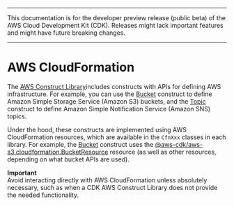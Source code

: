 --------

This documentation is for the developer preview release \(public beta\) of the AWS Cloud Development Kit \(CDK\)\. Releases might lack important features and might have future breaking changes\.

--------

# AWS CloudFormation<a name="cloudformation"></a>

The [AWS Construct Library](aws_construct_lib.md)includes constructs with APIs for defining AWS infrastructure\. For example, you can use the [Bucket](https://awslabs.github.io/aws-cdk/refs/_aws-cdk_aws-s3.html#bucket) construct to define Amazon Simple Storage Service \(Amazon S3\) buckets, and the [Topic](https://awslabs.github.io/aws-cdk/refs/_aws-cdk_aws-sns.html#@aws-cdk/aws-sns.Topic) construct to define Amazon Simple Notification Service \(Amazon SNS\) topics\.

Under the hood, these constructs are implemented using AWS CloudFormation resources, which are available in the `CfnXxx` classes in each library\. For example, the [Bucket](https://awslabs.github.io/aws-cdk/refs/_aws-cdk_aws-s3.html#bucket) construct uses the [@aws\-cdk/aws\-s3\.cloudformation\.BucketResource](https://awslabs.github.io/aws-cdk/refs/_aws-cdk_aws-s3.html#@aws-cdk/aws-s3.cloudformation.BucketResource) resource \(as well as other resources, depending on what bucket APIs are used\)\.

**Important**  
Avoid interacting directly with AWS CloudFormation unless absolutely necessary, such as when a CDK AWS Construct Library does not provide the needed functionality\.
